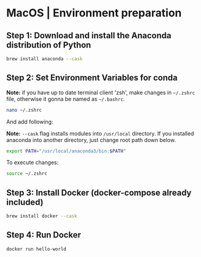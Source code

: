 # MacOS | Environment preparation

## Step 1: Download and install the Anaconda distribution of Python
```sh
brew install anaconda --cask
```

## Step 2: Set Environment Variables for conda

**Note:** if you have up to date terminal client 'zsh', make changes in `~/.zshrc` file, otherwise it gonna be named as `~/.bashrc`.

```sh
nano ~/.zshrc
```

And add following:

**Note:** `--cask` flag installs modules into `/usr/local` directory. If you installed anaconda into another directory, just change root path down below.

```sh
export PATH="/usr/local/anaconda3/bin:$PATH"
```

To execute changes:

```sh
source ~/.zshrc
```

## Step 3: Install Docker (docker-compose already included)

```sh
brew install docker --cask
```

## Step 4: Run Docker

```sh
docker run hello-world
```